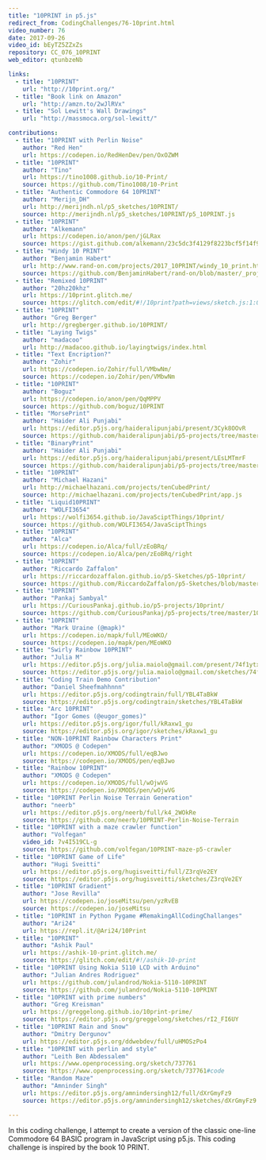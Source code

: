 ```yaml
---
title: "10PRINT in p5.js"
redirect_from: CodingChallenges/76-10print.html
video_number: 76
date: 2017-09-26
video_id: bEyTZ5ZZxZs
repository: CC_076_10PRINT
web_editor: qtunbzeNb

links:
  - title: "10PRINT"
    url: "http://10print.org/"
  - title: "Book link on Amazon"
    url: "http://amzn.to/2wJlRVx"
  - title: "Sol Lewitt's Wall Drawings"
    url: "http://massmoca.org/sol-lewitt/"

contributions:
  - title: "10PRINT with Perlin Noise"
    author: "Red Hen"
    url: https://codepen.io/RedHenDev/pen/OxOZWM
  - title: "10PRINT"
    author: "Tino"
    url: https://tino1008.github.io/10-Print/
    source: https://github.com/Tino1008/10-Print
  - title: "Authentic Commodore 64 10PRINT"
    author: "Merijn_DH"
    url: http://merijndh.nl/p5_sketches/10PRINT/
    source: http://merijndh.nl/p5_sketches/10PRINT/p5_10PRINT.js
  - title: "10PRINT"
    author: "Alkemann"
    url: https://codepen.io/anon/pen/jGLRax
    source: https://gist.github.com/alkemann/23c5dc3f4129f8223bcf5f14f9b3accf
  - title: "Windy 10 PRINT"
    author: "Benjamin Habert"
    url: http://www.rand-on.com/projects/2017_10PRINT/windy_10_print.html
    source: https://github.com/BenjaminHabert/rand-on/blob/master/_projects/2017_10PRINT/windy_10_print.js
  - title: "Remixed 10PRINT"
    author: "20hz20khz"
    url: https://10print.glitch.me/
    source: https://glitch.com/edit/#!/10print?path=views/sketch.js:1:0
  - title: "10PRINT"
    author: "Greg Berger"
    url: http://gregberger.github.io/10PRINT/
  - title: "Laying Twigs"
    author: "madacoo"
    url: http://madacoo.github.io/layingtwigs/index.html
  - title: "Text Encription?"
    author: "Zohir"
    url: https://codepen.io/Zohir/full/VMbwNm/
    source: https://codepen.io/Zohir/pen/VMbwNm
  - title: "10PRINT"
    author: "Boguz"
    url: https://codepen.io/anon/pen/QqMPPV
    source: https://github.com/boguz/10PRINT
  - title: "MorsePrint"
    author: "Haider Ali Punjabi"
    url: https://editor.p5js.org/haideralipunjabi/present/3Cyk8OOvR
    source: https://github.com/haideralipunjabi/p5-projects/tree/master/10Print
  - title: "BinaryPrint"
    author: "Haider Ali Punjabi"
    url: https://editor.p5js.org/haideralipunjabi/present/LEsLMTmrF
    source: https://github.com/haideralipunjabi/p5-projects/tree/master/10Print
  - title: "10PRINT"
    author: "Michael Hazani"
    url: http://michaelhazani.com/projects/tenCubedPrint/
    source: http://michaelhazani.com/projects/tenCubedPrint/app.js
  - title: "Liquid10PRINT"
    author: "WOLFI3654"
    url: https://wolfi3654.github.io/JavaSciptThings/10print/
    source: https://github.com/WOLFI3654/JavaSciptThings
  - title: "10PRINT"
    author: "Alca"
    url: https://codepen.io/Alca/full/zEoBRq/
    source: https://codepen.io/Alca/pen/zEoBRq/right
  - title: "10PRINT"
    author: "Riccardo Zaffalon"
    url: https://riccardozaffalon.github.io/p5-Sketches/p5-10print/
    source: https://github.com/RiccardoZaffalon/p5-Sketches/blob/master/p5-10print/index.html
  - title: "10PRINT"
    author: "Pankaj Sambyal"
    url: https://CuriousPankaj.github.io/p5-projects/10print/
    source: https://github.com/CuriousPankaj/p5-projects/tree/master/10print
  - title: "10PRINT"
    author: "Mark Uraine (@mapk)"
    url: https://codepen.io/mapk/full/MEoWKO/
    source: https://codepen.io/mapk/pen/MEoWKO
  - title: "Swirly Rainbow 10PRINT"
    author: "Julia M"
    url: https://editor.p5js.org/julia.maiolo@gmail.com/present/74f1ytxMs
    source: https://editor.p5js.org/julia.maiolo@gmail.com/sketches/74f1ytxMs
  - title: "Coding Train Demo Contribution"
    author: "Daniel Sheefmahhnnn"
    url: https://editor.p5js.org/codingtrain/full/YBL4TaBkW
    source: https://editor.p5js.org/codingtrain/sketches/YBL4TaBkW
  - title: "Arc 10PRINT"
    author: "Igor Gomes (@eugor_gomes)"
    url: https://editor.p5js.org/igor/full/kRaxw1_gu
    source: https://editor.p5js.org/igor/sketches/kRaxw1_gu
  - title: "NON-10PRINT Rainbow Characters Print"
    author: "XMODS @ Codepen"
    url: https://codepen.io/XMODS/full/eqBJwo
    source: https://codepen.io/XMODS/pen/eqBJwo
  - title: "Rainbow 10PRINT"
    author: "XMODS @ Codepen"
    url: https://codepen.io/XMODS/full/wOjwVG
    source: https://codepen.io/XMODS/pen/wOjwVG
  - title: "10PRINT Perlin Noise Terrain Generation"
    author: "neerb"
    url: https://editor.p5js.org/neerb/full/k4_2WOkRe
    source: https://github.com/neerb/10PRINT-Perlin-Noise-Terrain
  - title: "10PRINT with a maze crawler function"
    author: "Volfegan"
    video_id: 7v4I519CL-g
    source: https://github.com/volfegan/10PRINT-maze-p5-crawler
  - title: "10PRINT Game of Life"
    author: "Hugi Sveitti"
    url: https://editor.p5js.org/hugisveitti/full/Z3rqVe2EY
    source: https://editor.p5js.org/hugisveitti/sketches/Z3rqVe2EY
  - title: "10PRINT Gradient"
    author: "Jose Revilla"
    url: https://codepen.io/joseMitsu/pen/yzRvEB
    source: https://codepen.io/joseMitsu
  - title: "10PRINT in Python Pygame #RemakingAllCodingChallanges"
    author: "Ari24"
    url: https://repl.it/@Ari24/10Print
  - title: "10PRINT"
    author: "Ashik Paul"
    url: https://ashik-10-print.glitch.me/
    source: https://glitch.com/edit/#!/ashik-10-print
  - title: "10PRINT Using Nokia 5110 LCD with Arduino"
    author: "Julian Andres Rodriguez"
    url: https://github.com/julandrod/Nokia-5110-10PRINT
    source: https://github.com/julandrod/Nokia-5110-10PRINT
  - title: "10PRINT with prime numbers"
    author: "Greg Kreisman"
    url: https://greggelong.github.io/10print-prime/
    source: https://editor.p5js.org/greggelong/sketches/rI2_FI6UY
  - title: "10PRINT Rain and Snow"
    author: "Dmitry Dergunov"
    url: https://editor.p5js.org/ddwebdev/full/uHMOSzPo4
  - title: "10PRINT with perlin and style"
    author: "Leith Ben Abdessalem"
    url: https://www.openprocessing.org/sketch/737761
    source: https://www.openprocessing.org/sketch/737761#code
  - title: "Random Maze"
    author: "Amninder Singh"
    url: https://editor.p5js.org/amnindersingh12/full/dXrGmyFz9
    source: https://editor.p5js.org/amnindersingh12/sketches/dXrGmyFz9

---
```

In this coding challenge, I attempt to create a version of the classic one-line Commodore 64 BASIC program in JavaScript using p5.js. This coding challenge is inspired by the book 10 PRINT.
